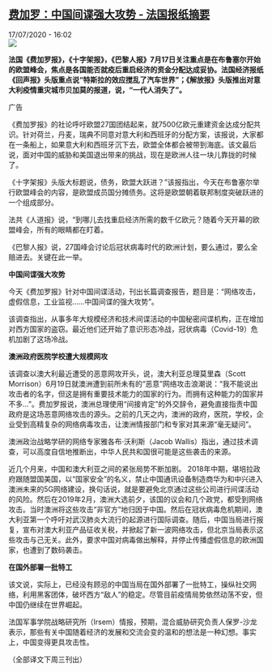 <!--1594997809000-->
[费加罗：中国间谍强大攻势 - 法国报纸摘要](http://www.rfi.fr//cn/%E4%B8%AD%E5%9B%BD/20200717-%E8%B4%B9%E5%8A%A0%E7%BD%97-%E4%B8%AD%E5%9B%BD%E9%97%B4%E8%B0%8D%E5%BC%BA%E5%A4%A7%E6%94%BB%E5%8A%BF)
------

<div>17/07/2020 - 16:02</div><img src="https://s.rfi.fr/media/display/1e80ac62-1303-11ea-bdea-005056a99247/w:310/p:16x9/03-revue-de-presse_0.png"><p><strong>法国《费加罗报》，《十字架报》，《巴黎人报》7月17日关注重点是在布鲁塞尔开始的欧盟峰会，焦点是各国能否就疫后重启经济的资金分配达成妥协。法国经济报纸《回声报》头版重点说“特斯拉的效应搅乱了汽车世界”；《解放报》头版推出对意大利疫情重灾城市贝加莫的报道，说，“一代人消失了”。</strong></p><div class="t-content__body u-clearfix"><div class="m-interstitial"><div class="m-interstitial__ad"><divclass="m-block-ad "data-tms-ad-type="box"data-tms-ad-status="idle"data-tms-ad-pos="1"><div class="m-block-ad__label">广告</div><div class="m-block-ad__content"></div></div></div></div><p>《费加罗报》的社论呼吁欧盟27国团结起来，就7500亿欧元重建资金达成分配共识。针对荷兰，丹麦，瑞典不同意对意大利和西班牙的分配方案，该报说，大家都在一条船上，如果意大利和西班牙沉下去，欧盟全体都会被带到海底。该文最后说，面对中国的威胁和美国退出带来的挑战，现在是欧洲人往一块儿靠拢的时候了。</p><p>《十字架报》头版大标题说，债务，欧盟大跃进？”该报指出，今天在布鲁塞尔举行欧盟峰会的内容，是欧盟成员国分摊债务。这将是欧盟朝着联邦制度突破跃进的一个组成部分。</p><p>法共《人道报》说，“到哪儿去找重启经济所需的数千亿欧元？随着今天开幕的欧盟峰会，所有的眼睛都在盯着。</p><p>《巴黎人报》说，27国峰会讨论后冠状病毒时代的欧洲计划，要么通过，要么全赔进去。关键在此一举。</p><p><strong>中国间谍强大攻势</strong></p><p>今天《费加罗报》针对中国间谍活动，刊出长篇调查报告，题目是：“网络攻击，虚假信息，工业监视……中国间谍的强大攻势”。</p><p>该调查指出，从事多年大规模经济和技术间谍活动的中国秘密间谍机构，正在增加对西方国家的盗窃。最近他们还开始了意识形态冷战，冠状病毒（Covid-19）危机加剧了这场冷战。</p><p><strong>澳洲政府医院学校遭大规模网攻</strong></p><p>该调查以澳大利最近遭受的恶意网攻开头，说，澳大利亚总理莫里森（Scott Morrison）6月19日就澳洲遭到前所未有的“恶意”网络攻击浪潮说：“我不能说出攻击者的名字，但这是拥有重要技术能力的国家的行为。而拥有这种能力的国家并不多…”。费加罗报说，澳洲总理使用“间接肯定”的外交辞令，避免直接指责中国政府是这场恶意网络攻击的源头。之前的几天之内，澳洲的政府，医院，学校，企业受到高精复杂的网络病毒攻击，让澳洲情报部门和专家对其来源“毫无疑问”。</p><p>澳洲政治战略学研的网络专家雅各布·沃利斯（Jacob Wallis）指出，通过技术调查，可以高度自信地推断出，中华人民共和国很可能是这些袭击的来源。</p><p>近几个月来，中国和澳大利亚之间的紧张局势不断加剧。 2018年中期，堪培拉政府跟随盟国美国，以“国家安全”的名义，禁止中国通讯设备制造商华为和中兴进入澳洲未来的5G网络建设，换句话说，就是要避免北京通过这些公司进行间谍活动的风险。然后在2019年2月，澳洲大选前夕，该国的议会和几个政党，都受到网络攻击。当时澳洲将这些攻击“非官方”地归因于中国。然后在冠状病毒危机期间，澳大利亚第一个呼吁对武汉肺炎大流行的起源进行国际调查。随后，中国当局进行报复，宣布对澳大利亚产品征收关税，并掀起了新一波网络攻击，但北京当局表示这些攻击与己无关。此外，要求中国对病毒做出解释，并停止传播虚假信息的欧洲国家，也遭到了数码袭击。</p><p><strong>在国外部署一批特工</strong></p><p>该文说，实际上，已经没有顾忌的中国当局在国外部署了一批特工，操纵社交网络，利用黑客团体，破坏西方“敌人”的稳定。尽管目前疫情局势依然动荡不安，但中国仍继续在世界崛起。</p><p>法国军事学院战略研究所（Irsem）情报，预期，混合威胁研究负责人保罗-沙龙表示，那些有关中国随着经济的发展和交流会变的温和的想法是一种幻想。事实上，中国变得更具攻击性。</p><p>（全部译文下周三刊出）</p><div class="o-self-promo o-self-promo--nl o-self-promo--hidden" data-selfpromo-newsletter></div><div class="o-self-promo o-self-promo--app o-self-promo--hidden" data-selfpromo-app></div></div>
